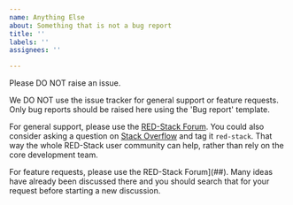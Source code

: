 ```yaml
---
name: Anything Else
about: Something that is not a bug report
title: ''
labels: ''
assignees: ''

---
```


Please DO NOT raise an issue.

We DO NOT use the issue tracker for general support or feature requests. Only bug reports should be raised here using the 'Bug report' template.

For general support, please use the [RED-Stack Forum](##). You could also consider asking a question on [Stack Overflow](###) and tag it `red-stack`. 
That way the whole RED-Stack user community can help, rather than rely on the core development team.

For feature requests, please use the RED-Stack Forum](##). Many ideas have already been discussed there and you should search that for your request before starting a new discussion.

